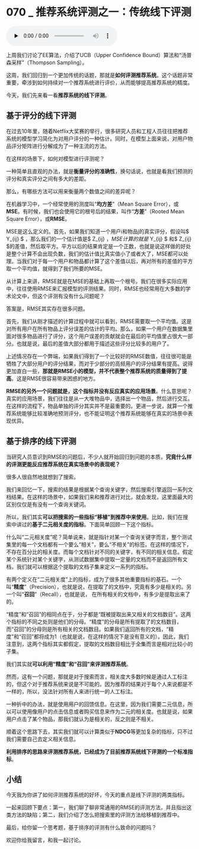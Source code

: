 # 070 _ 推荐系统评测之一：传统线下评测

<audio id="audio" title="070 | 推荐系统评测之一：传统线下评测" controls="" preload="none"><source id="mp3" src="https://static001.geekbang.org/resource/audio/a2/13/a2dee6b57e2198db99342fa29fc78513.mp3"></audio>

上周我们讨论了EE算法，介绍了UCB（Upper Confidence Bound）算法和“汤普森采样”（Thompson Sampling）。

这周，我们回归到一个更加传统的话题，那就是**如何评测推荐系统**。这个话题非常重要，牵涉到如何持续对一个推荐系统进行评价，从而能够提高推荐系统的精度。

今天，我们先来看一看**推荐系统的线下评测**。

## 基于评分的线下评测

在过去10年里，随着Netflix大奖赛的举行，很多研究人员和工程人员往往把推荐系统的模型学习简化为对用户评分的一种估计。同时，在模型上面来说，对用户物品评分矩阵进行分解成为了一种主流的方法。

在这样的场景下，如何对模型进行评测呢？

一种简单且直观的办法，就是**衡量评分的准确性**，换句话说，也就是看我们预测的评分和真实评分之间有多大的差距。

那么，有哪些方法可以用来衡量两个数值之间的差异呢？

在机器学习中，一个经常使用的测度叫“**均方差**”（Mean Square Error），或**MSE**。有时候，我们也会使用它的根号后的结果，叫作“**方差**”（Rooted Mean Square Error），或**RMSE**。

MSE是这么定义的。首先，如果我们知道一个用户i和物品j的真实评分，假设叫$ Y_{ij} $ ，那么我们的一个估计值是$ Z_{ij} $，MSE计算的就是$ Y_{ij} $ 和$ Z_{ij} $的差值，然后取平方。平方以后的结果肯定是一个正数，也就是说这样做的好处是整个计算不会出现负数，我们的估计值比真实值小了或者大了，MSE都可以处理。当我们对于每一个用户和物品都计算了这个差值以后，再对所有的差值的平方取一个平均值，就得到了我们所要的MSE。

从计算上来讲，RMSE就是在MSE的基础上再取一个根号。我们在很多实际应用中，往往使用RMSE来汇报模型的评测结果。同时，RMSE也经常用在大多数的学术论文中，但这个评测有没有什么问题呢？

答案是，RMSE其实存在很多问题。

首先，我们从刚才描述的计算过程中就可以看到，RMSE需要取一个平均值。这是对所有用户在所有物品上评分误差的估计的平均。那么，如果一个用户在数据集里面对很多物品进行了评分，这个用户误差的贡献就会在最后的平均值里占很大一部分。也就是说，最后的差值大部分都用于描述这些评分比较多的用户了。

上述情况存在一个弊端，如果我们得到了一个比较好的RMSE数值，往往很可能是牺牲了大部分用户的评分结果，而对于少部分的高频用户的评分结果有提高。说得更加直白一些，**那就是RMSE小的模型，并不代表整个推荐系统的质量得到了提高**。这是RMSE很容易带来困惑的地方。

**RMSE的另外一个问题就是，这个指标并没有反应真实的应用场景**。什么意思呢？真实的应用场景，我们往往是从一大堆物品中，选择出一个物品，然后进行交互。在这样的流程下，物品单独的评分其实并不是最重要的。更进一步说，就算一个推荐系统能够比较准确地预测评分，也不能证明这个推荐系统能够在真实的场景中表现优异。

## 基于排序的线下评测

当研究人员意识到RMSE的问题后，不少人就开始回归到问题的本质，**究竟什么样的评测更能反应推荐系统在真实场景中的表现呢？**

很多人很自然地就想到了搜索。

我们来回忆一下，搜索的结果是根据某个查询关键字，然后搜索引擎返回一系列文档结果。在这样的场景中，如果我们来和推荐进行对比，就会发现，这里面最大的区别仅仅是有没有一个查询关键词。

所以，我们其实**可以把搜索的一些指标“移植”到推荐中来使用**。比如，我们在搜索中讲过的**基于二元相关度的指标**。下面简单回顾一下这个指标。

什么叫“二元相关度”呢？简单说来，就是指针对某一个查询关键字而言，整个测试集里的每一个文档都有一个要么“相关”，要么“不相关”的标签。在这样的情况下，不存在百分比的相关度。而每个文档针对不同的关键字，有不同的相关信息。假定某个系统针对某个关键字，从测试数据集中提取一定量的文档而不是返回所有文档，我们就可以根据这个提取的文档子集来定义一系列的指标。

有两个定义在“二元相关度”上的指标，成为了很多其他重要指标的基石。一个叫“**精度**”（Precision），也就是说，在提取了的文档中，究竟有多少是相关的。另一个叫“**召回**”（Recall），也就是说， 在所有相关的文档中，有多少是提取出来了的。

“精度”和“召回”的相同点在于，分子都是“既被提取出来又相关的文档数目”。这两个指标的不同之处则是他们的分母。“精度”的分母是所有提取了的文档数目，而“召回”的分母则是所有相关的文档数目。如果我们返回所有的文档，“精度”和“召回”都将成为1（也就是说，在这样的情况下是没有意义的）。因此，我们注意到，这两个指标其实都假定，提取的文档数目相比于全集而言是相对比较小的子集。

我们其实就**可以利用“精度”和“召回”来评测推荐系统**。

然而，这有一个问题，那就是对于搜索而言，相关度大多数时候是通过人工标注的，但这个对于推荐系统来说是不可能的。因为推荐的结果对于每个人来说都是不一样的，所以，没法针对所有人来进行统一的人工标注。

一种折中的办法，就是使用用户的回馈信息。在这里，因为我们需要二元信息，所以可以使用像用户的点击信息或者购买信息来作为二元的相关度。也就是说，如果用户点击了某个物品，那我们就认为是相关的，反之则是不相关。

顺着这个思路下去，其实我们就可以计算类似于**NDCG**等更加复杂的指标，只不过我们需要自己去定义相关信息。

**利用排序的思路来评测推荐系统，已经成为了目前推荐系统线下评测的一个标准指标**。

## 小结

今天我为你讲了如何评测推荐系统的好坏，今天的重点是线下评测的两类指标。

一起来回顾下要点：第一，我们聊了聊非常通用的RMSE的评测方法，并且指出这类方法的缺陷；第二，我们介绍了怎么把搜索里的评测方法给移植到推荐中。

最后，给你留一个思考题，基于排序的评测有什么致命的问题吗？

欢迎你给我留言，和我一起讨论。


